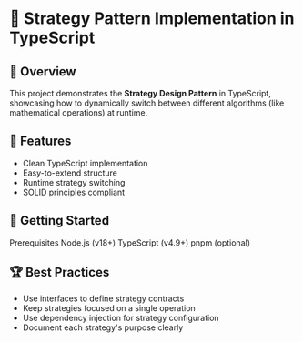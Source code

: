 # 🎯 Strategy Pattern Implementation in TypeScript

## 📖 Overview

This project demonstrates the **Strategy Design Pattern** in TypeScript, showcasing how to dynamically switch between different algorithms (like mathematical operations) at runtime.

## 🌟 Features

- Clean TypeScript implementation
- Easy-to-extend structure
- Runtime strategy switching
- SOLID principles compliant

## 🚀 Getting Started

Prerequisites
Node.js (v18+)
TypeScript (v4.9+)
pnpm (optional)

## 🏆 Best Practices

- Use interfaces to define strategy contracts
- Keep strategies focused on a single operation
- Use dependency injection for strategy configuration
- Document each strategy's purpose clearly
